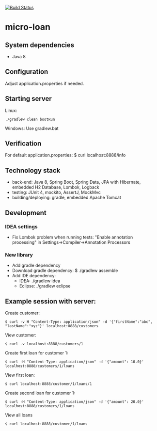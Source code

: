 [![Build Status](https://travis-ci.org/dst/micro-loan.svg)](https://travis-ci.org/dst/micro-loan)
# micro-loan

## System dependencies
- Java 8

## Configuration
Adjust application.properties if needed.

## Starting server
Linux:

```
./gradlew clean bootRun
```

Windows:
Use gradlew.bat

## Verification
For default application.properties:
    $ curl localhost:8888/info

## Technology stack
- back-end: Java 8, Spring Boot, Spring Data, JPA with Hibernate, embedded H2 Database, Lombok, Logback
- testing: JUnit 4, mockito, AssertJ, MockMvc
- building/deploying: gradle, embedded Apache Tomcat

## Development

### IDEA settings
- Fix Lombok problem when running tests: "Enable annotation processing" in Settings->Compiler->Annotation Processors

### New library
- Add gradle dependency
- Download gradle dependency: $ ./gradlew assemble
- Add IDE dependency:
    - IDEA: ./gradlew idea
    - Eclipse: ./gradlew eclipse
    
## Example session with server:
Create customer:

```
$ curl -v H "Content-Type: application/json" -d '{"firstName":"abc", "lastName":"xyz"}' localhost:8888/customers
```

View customer:

```
$ curl -v localhost:8888/customers/1
```

Create first loan for customer 1:

```
$ curl -H "Content-Type: application/json" -d '{"amount": 10.0}' localhost:8888/customers/1/loans
```

View first loan:

```
$ curl localhost:8888/customer/1/loans/1
```

Create second loan for customer 1:

```
$ curl -H "Content-Type: application/json" -d '{"amount": 20.0}' localhost:8888/customers/1/loans
```

View all loans


```
$ curl localhost:8888/customer/1/loans
```